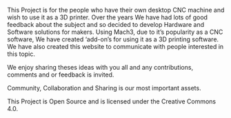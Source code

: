 This Project is for the people who have their own desktop CNC machine and wish to use it as a 3D printer. Over the years We have had lots of good feedback about the subject and so decided to develop Hardware and Software solutions for makers. Using Mach3, due to it’s popularity as a CNC software, We have created ‘add-on’s for using it as a 3D printing software. We have also created this website to communicate with people interested in this topic.

We enjoy sharing theses ideas with you all and any contributions, comments and or feedback is invited.

Community, Collaboration and Sharing is our most important assets.



This Project is Open Source and is licensed under the Creative Commons 4.0.
